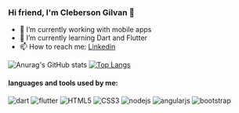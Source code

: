 ### Hi friend, I'm Cleberson Gilvan 👋



- 📱 I’m currently working with mobile apps 
- 🌱 I’m currently learning Dart and Flutter
- 📫 How to reach me: [Linkedin](linkedin.com/in/cleberson-gilvan-2b9a63ba)


<!-- <img img height="170" align="center" style="border-radius: 2px" alt="GIF" src="https://github-readme-stats.sabesansathananthan.vercel.app/api?username=cleber4&show_icons=true&hide_border=true&count_private=true&theme=tokyonight" ></img>
<img img height="170" align="center" style="border-radius: 5px" alt="GIF" src="https://github-readme-stats.sabesansathananthan.vercel.app/api/top-langs/?username=cleber4&layout=compact&theme=tokyonight" /> -->
![Anurag's GitHub stats](https://github-readme-stats.vercel.app/api?username=cleber4&show_icons=true&hide_border=true&count_private=true&theme=tokyonight)
[![Top Langs](https://github-readme-stats.vercel.app/api/top-langs/?username=cleber4&layout=compact&theme=tokyonight&card_width=170)](https://github.com/cleber4/github-readme-stats)

#### languages and tools used by me:

![dart](https://img.shields.io/badge/dart-%230175C2.svg?&style=for-the-badge&logo=dart&logoColor=white)
![flutter](https://img.shields.io/badge/Flutter%20-%2302569B.svg?&style=for-the-badge&logo=Flutter&logoColor=white)
![HTML5](https://img.shields.io/badge/html5%20-%23E34F26.svg?&style=for-the-badge&logo=html5&logoColor=white)
![CSS3](https://img.shields.io/badge/css3%20-%231572B6.svg?&style=for-the-badge&logo=css3&logoColor=white)
![nodejs](https://img.shields.io/badge/node.js%20-%2343853D.svg?&style=for-the-badge&logo=node.js&logoColor=white)
![angularjs](https://img.shields.io/badge/angular.js%20-%23E23237.svg?&style=for-the-badge&logo=angularjs&logoColor=white)
![bootstrap](https://img.shields.io/badge/bootstrap%20-%23563D7C.svg?&style=for-the-badge&logo=bootstrap&logoColor=white)




<!--
**Cleber4/Cleber4** is a ✨ _special_ ✨ repository because its `README.md` (this file) appears on your GitHub profile.

Here are some ideas to get you started:
- 👯 I’m looking to collaborate on ... 
- 🤔 I’m looking for help with ...
- 💬 Ask me about anything
- 😄 Pronouns: ...
- ⚡ Fun fact: ...
-->
